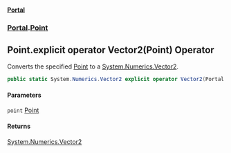 #### [Portal](index.md 'index')
### [Portal](Portal.md 'Portal').[Point](Point.md 'Portal.Point')

## Point.explicit operator Vector2(Point) Operator

Converts the specified [Point](Point.md 'Portal.Point') to a [System.Numerics.Vector2](https://docs.microsoft.com/en-us/dotnet/api/System.Numerics.Vector2 'System.Numerics.Vector2').

```csharp
public static System.Numerics.Vector2 explicit operator Vector2(Portal.Point point);
```
#### Parameters

<a name='Portal.Point.op_ExplicitSystem.Numerics.Vector2(Portal.Point).point'></a>

`point` [Point](Point.md 'Portal.Point')

#### Returns
[System.Numerics.Vector2](https://docs.microsoft.com/en-us/dotnet/api/System.Numerics.Vector2 'System.Numerics.Vector2')